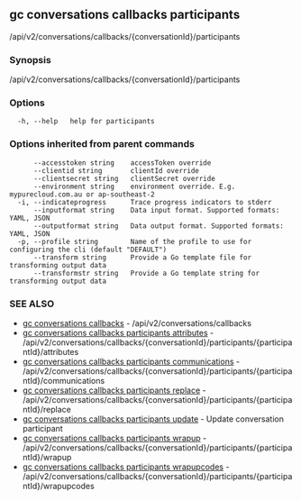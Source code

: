 ## gc conversations callbacks participants

/api/v2/conversations/callbacks/{conversationId}/participants

### Synopsis

/api/v2/conversations/callbacks/{conversationId}/participants

### Options

```
  -h, --help   help for participants
```

### Options inherited from parent commands

```
      --accesstoken string    accessToken override
      --clientid string       clientId override
      --clientsecret string   clientSecret override
      --environment string    environment override. E.g. mypurecloud.com.au or ap-southeast-2
  -i, --indicateprogress      Trace progress indicators to stderr
      --inputformat string    Data input format. Supported formats: YAML, JSON
      --outputformat string   Data output format. Supported formats: YAML, JSON
  -p, --profile string        Name of the profile to use for configuring the cli (default "DEFAULT")
      --transform string      Provide a Go template file for transforming output data
      --transformstr string   Provide a Go template string for transforming output data
```

### SEE ALSO

* [gc conversations callbacks](gc_conversations_callbacks.html)	 - /api/v2/conversations/callbacks
* [gc conversations callbacks participants attributes](gc_conversations_callbacks_participants_attributes.html)	 - /api/v2/conversations/callbacks/{conversationId}/participants/{participantId}/attributes
* [gc conversations callbacks participants communications](gc_conversations_callbacks_participants_communications.html)	 - /api/v2/conversations/callbacks/{conversationId}/participants/{participantId}/communications
* [gc conversations callbacks participants replace](gc_conversations_callbacks_participants_replace.html)	 - /api/v2/conversations/callbacks/{conversationId}/participants/{participantId}/replace
* [gc conversations callbacks participants update](gc_conversations_callbacks_participants_update.html)	 - Update conversation participant
* [gc conversations callbacks participants wrapup](gc_conversations_callbacks_participants_wrapup.html)	 - /api/v2/conversations/callbacks/{conversationId}/participants/{participantId}/wrapup
* [gc conversations callbacks participants wrapupcodes](gc_conversations_callbacks_participants_wrapupcodes.html)	 - /api/v2/conversations/callbacks/{conversationId}/participants/{participantId}/wrapupcodes


